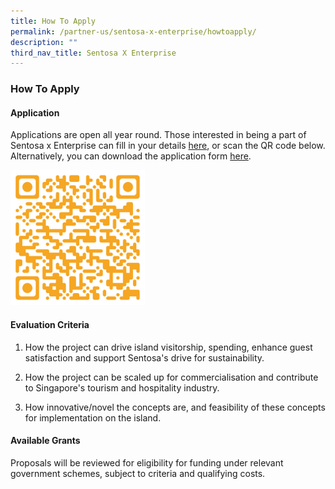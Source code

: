 ```yaml
---
title: How To Apply
permalink: /partner-us/sentosa-x-enterprise/howtoapply/
description: ""
third_nav_title: Sentosa X Enterprise
---
```

### How To Apply

#### Application

Applications are open all year round. Those interested in being a part of Sentosa x Enterprise can fill in your details <a href="https://form.gov.sg/5cab194e241e960017305fa1" target="_blank">here</a>, or scan the QR code below. Alternatively, you can download the application form <a href="/files/partner-us/enterprise/SES-Application-Form-updated-29Jan2020.pdf" target="_blank">here</a>.

<div class="row">
    <div class="col is-4">
    </div>
    <div class="col is-4">
        <img src="/images/partner-us/enterprise/QR_code_application.png" alt="QR code">
    </div>
     <div class="col is-4">
    </div>
</div>

#### Evaluation Criteria

1. How the project can drive island visitorship, spending, enhance guest satisfaction and support Sentosa's drive for sustainability.

2. How the project can be scaled up for commercialisation and contribute to Singapore's tourism and hospitality industry.

2. How innovative/novel the concepts are, and feasibility of these concepts for implementation on the island.

#### Available Grants

Proposals will be reviewed for eligibility for funding under relevant government schemes, subject to criteria and qualifying costs.